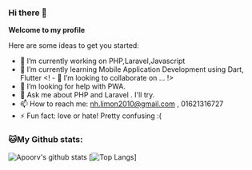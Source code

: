 ### Hi there 👋


**Welcome to my profile**

Here are some ideas to get you started:

- 🔭 I’m currently working on PHP,Laravel,Javascript
- 🌱 I’m currently learning Mobile Application Development using Dart, Flutter
<! - 👯 I’m looking to collaborate on ... !>
- 🤔 I’m looking for help with PWA.
- 💬 Ask me about PHP and Laravel . I'll try.
- 📫 How to reach me: nh.limon2010@gmail.com , 01621316727
- ⚡ Fun fact: love or hate! Pretty  confusing :(

### 🐱My Github stats:
![Apoorv's github stats](https://github-readme-stats.vercel.app/api?username=NahidHasanLimon&show_icons=true&title_color=ffc857&icon_color=8ac926&text_color=daf7dc&bg_color=151515&hide=["stars"])
[![Top Langs](https://github-readme-stats.vercel.app/api/top-langs/?username=NahidHasanLimon&layout=compact&text_color=daf7dc&bg_color=151515)]

